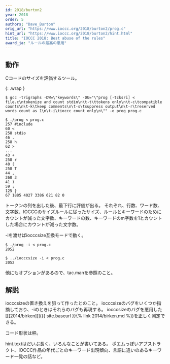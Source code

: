 ```yaml
---
id: 2018/burton2
year: 2018
order: 5
authors: "Dave_Burton"
orig_url: "https://www.ioccc.org/2018/burton2/prog.c"
hint_url: "https://www.ioccc.org/2018/burton2/hint.html"
title: "IOCCC 2018: Best abuse of the rules"
award_ja: "ルールの最高の悪用"
---
```


## 動作

Cコードのサイズを評価するツール。

{: .wrap }
```
$ gcc -trigraphs -DW=\"keywords\" -DU="\"prog [-tcksri] < file.c\ntokenize and count stdin\n\t-t\ttokens only\n\t-c\tcompatible counts\n\t-k\tkeep comments\n\t-s\tsuppress output\n\t-r\treserved words count as 1\n\t-i\tioccc count only\n\"" -o prog prog.c

$ ./prog < prog.c
257 #include
60 <
258 stdio
46 .
258 h
62 >
...
43 +
258 r
40 (
258 T
44 ,
260 3
41 )
59 ;
125 }
67 1885 4027 3386 621 82 0
```

トークンの列を出した後、最下行に評価が出る。
それぞれ、行数、ワード数、文字数、IOCCCのサイズルールに従ったサイズ、ルールとキーワードのためにカウントが減った文字数、キーワードの数、キーワードのm字数を1とカウントした場合にカウントが減った文字数。

-iを渡せばiocccsize互換モードで動く。

```
$ ./prog -i < prog.c
2052

$ ../iocccsize -i < prog.c
2052
```

他にもオプションがあるので、tac.manを参照のこと。

## 解説

iocccsizeの置き換えを狙って作ったとのこと。
iocccsizeのバグをいくつか指摘しており、-iのときはそれらのバグも再現する。
iocccsizeのバグを悪用した[[[2014/birken]]]({{ site.baseurl }}{% link 2014/birken.md %})を正しく測定できる。

コード形状は秤。

hint.textはだいぶ長く、いろんなことが書いてある。
ポエムっぽいアブストラクト、IOCCC作品の年代ごとのキーワード出現傾向、言語に違いのあるキーワード一覧の話など。
